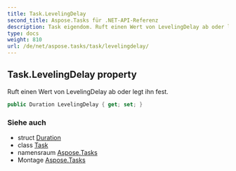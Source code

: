 ```yaml
---
title: Task.LevelingDelay
second_title: Aspose.Tasks für .NET-API-Referenz
description: Task eigendom. Ruft einen Wert von LevelingDelay ab oder legt ihn fest.
type: docs
weight: 810
url: /de/net/aspose.tasks/task/levelingdelay/
---
```

## Task.LevelingDelay property

Ruft einen Wert von LevelingDelay ab oder legt ihn fest.

```csharp
public Duration LevelingDelay { get; set; }
```

### Siehe auch

* struct [Duration](../../duration/)
* class [Task](../)
* namensraum [Aspose.Tasks](../../task/)
* Montage [Aspose.Tasks](../../../)


